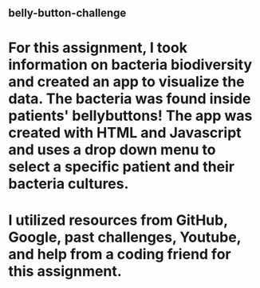 ## belly-button-challenge

# For this assignment, I took information on bacteria biodiversity and created an app to visualize the data. The bacteria was found inside patients' bellybuttons! The app was created with HTML and Javascript and uses a drop down menu to select a specific patient and their bacteria cultures.

# I utilized resources from GitHub, Google, past challenges, Youtube, and help from a coding friend for this assignment.